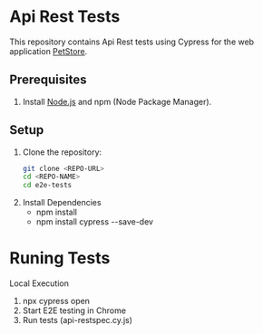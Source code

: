 # Api Rest Tests

This repository contains Api Rest tests using Cypress for the web application [PetStore](https://petstore.swagger.io/).

## Prerequisites

1. Install [Node.js](https://nodejs.org/) and npm (Node Package Manager).

## Setup

1. Clone the repository:
   ```bash
   git clone <REPO-URL>
   cd <REPO-NAME>
   cd e2e-tests

2. Install Dependencies
   * npm install
   * npm install cypress --save-dev

# Runing Tests

Local Execution

1. npx cypress open
2. Start E2E testing in Chrome
3. Run tests (api-restspec.cy.js)
